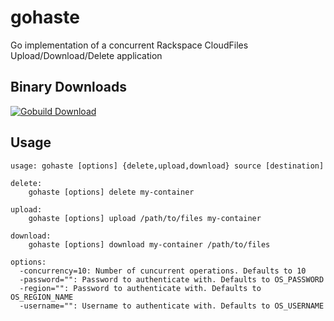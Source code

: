 # gohaste

Go implementation of a concurrent Rackspace CloudFiles Upload/Download/Delete application

## Binary Downloads

[![Gobuild Download](http://gobuild.io/badge/github.com/sivel/gohaste/download.png)](http://gobuild.io/github.com/sivel/gohaste)

## Usage

```
usage: gohaste [options] {delete,upload,download} source [destination]

delete:
    gohaste [options] delete my-container

upload:
    gohaste [options] upload /path/to/files my-container

download:
    gohaste [options] download my-container /path/to/files

options:
  -concurrency=10: Number of cuncurrent operations. Defaults to 10
  -password="": Password to authenticate with. Defaults to OS_PASSWORD
  -region="": Password to authenticate with. Defaults to OS_REGION_NAME
  -username="": Username to authenticate with. Defaults to OS_USERNAME
```
